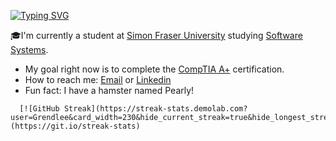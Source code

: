 [![Typing SVG](https://readme-typing-svg.herokuapp.com?color=1145F7&center=true&vCenter=true&lines=Hi+there%2C+I'm+Grant!+%F0%9F%91%8B)](https://git.io/typing-svg)

🎓I'm currently a student at [Simon Fraser University](https://www.sfu.ca/) studying [Software Systems](https://www.sfu.ca/computing/prospective-students/undergraduate-students/programs/degree-programs/softwaresystems.html).

<!-- 🦁My website: [Grendlee](https://Grendlee.com/) -->

-  My goal right now is to complete the [CompTIA A+](https://www.comptia.org/certifications/a) certification.
-  How to reach me: <a href="mailto:grantley.kuo@gmail.com">Email</a> or [Linkedin](https://www.linkedin.com/in/grantley-kuo-4504a6125/)
-  Fun fact: I have a hamster named Pearly!
<!-- -  Current interest: Developing a [weather web application](https://github.com/Grendlee/Weather-Web-Application) that reports the current weather data to the user based on their device location. -->
<!-- -  Certs:  -->
<!-- -  Accomplishments:  -->

      [![GitHub Streak](https://streak-stats.demolab.com?user=Grendlee&card_width=230&hide_current_streak=true&hide_longest_streak=true)](https://git.io/streak-stats)
